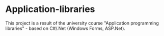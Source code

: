 # Application-libraries

This project is a result of the university course "Application programming libraries" - based on C#/.Net (Windows Forms, ASP.Net).
